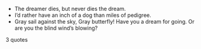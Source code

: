  - The dreamer dies, but never dies the dream.
 - I’d rather have an inch of a dog than miles of pedigree.
 - Gray sail against the sky, Gray butterfly! Have you a dream for going. Or are you the blind wind’s blowing?

3 quotes
